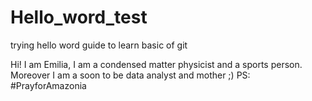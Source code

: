 # Hello_word_test
trying hello word guide to learn basic of git

Hi! I am Emilia, 
I am a condensed matter physicist and a sports person. Moreover I am a soon to be data analyst and mother ;) 
PS: #PrayforAmazonia
